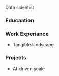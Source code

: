 Data scientist

### Educaation

### Work Experiance
 - Tangible landscape


### Projects
 - AI-driven scale